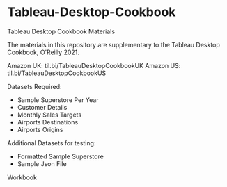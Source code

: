 # Tableau-Desktop-Cookbook
Tableau Desktop Cookbook Materials

The materials in this repository are supplementary to the Tableau Desktop Cookbook, O'Reilly 2021.

Amazon UK: til.bi/TableauDesktopCookbookUK
Amazon US: til.bi/TableauDesktopCookbookUS

Datasets Required:
- Sample Superstore Per Year
- Customer Details
- Monthly Sales Targets
- Airports Destinations
- Airports Origins

Additional Datasets for testing:
- Formatted Sample Superstore
- Sample Json File

Workbook
